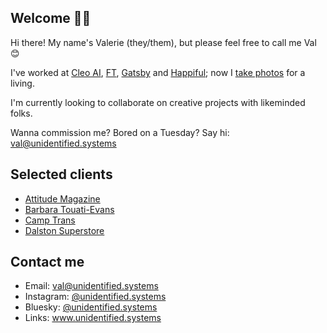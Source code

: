## Welcome 👋🏻

Hi there! My name's Valerie (they/them), but please feel free to call me Val 😊

I've worked at [Cleo AI](https://web.meetcleo.com/), [FT](https://www.ft.com/), [Gatsby](https://www.gatsbyjs.com/) and [Happiful](https://happiful.com/); now I [take photos](https://instagram.com/unidentified.systems) for a living.

I'm currently looking to collaborate on creative projects with likeminded folks.

Wanna commission me? Bored on a Tuesday? Say hi: val@unidentified.systems

## Selected clients

- [Attitude Magazine](https://www.attitude.co.uk/)
- [Barbara Touati-Evans](https://www.barbara-touati-evans.com/)
- [Camp Trans](https://www.camptrans.uk/)
- [Dalston Superstore](https://dalstonsuperstore.com/)

## Contact me

- Email: val@unidentified.systems
- Instagram: [@unidentified.systems](https://www.instagram.com/unidentified.systems)
- Bluesky: [@unidentified.systems](https://bsky.app/profile/unidentified.systems)
- Links: www.unidentified.systems

<!--
**valin4tor/valin4tor** is a ✨ _special_ ✨ repository because its `README.md` (this file) appears on your GitHub profile.

Here are some ideas to get you started:

- 🔭 I’m currently working on ...
- 🌱 I’m currently learning ...
- 👯 I’m looking to collaborate on ...
- 🤔 I’m looking for help with ...
- 💬 Ask me about ...
- 📫 How to reach me: ...
- 😄 Pronouns: ...
- ⚡ Fun fact: ...
-->
